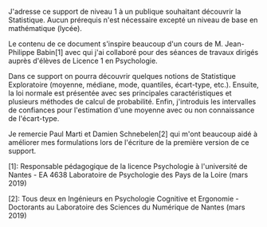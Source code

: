 J'adresse ce support de niveau 1 à un publique souhaitant découvrir la Statistique.
Aucun prérequis n'est nécessaire excepté un niveau de base en mathématique (lycée).

Le contenu de ce document s'inspire beaucoup d'un cours de M. Jean-Philippe Babin[1] avec qui j'ai collaboré 
pour des séances de travaux dirigés auprès d'élèves de Licence 1 en Psychologie.

Dans ce support on pourra découvrir quelques notions de Statistique Exploratoire 
(moyenne, médiane, mode, quantiles, écart-type, etc.).
Ensuite, la loi normale est présentée avec ses principales caractéristiques et 
plusieurs méthodes de calcul de probabilité.
Enfin, j'introduis les intervalles de confiances pour l'estimation d'une moyenne avec ou non connaissance de l'écart-type.

Je remercie Paul Marti et Damien Schnebelen[2] 
qui m'ont beaucoup aidé à améliorer mes formulations lors de l'écriture de la première version de ce support.

[1]: Responsable pédagogique de la licence Psychologie à l'université de Nantes - 
     EA 4638 Laboratoire de Psychologie des Pays de la Loire (mars 2019)

[2]: Tous deux en Ingénieurs en Psychologie Cognitive et Ergonomie - 
     Doctorants au Laboratoire des Sciences du Numérique de Nantes (mars 2019)
